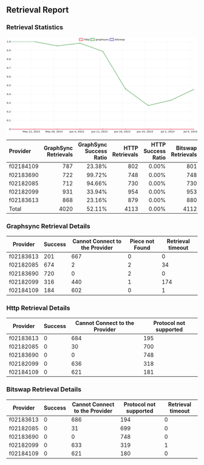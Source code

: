 ## Retrieval Report
### Retrieval Statistics
<img src="https://raw.githubusercontent.com/data-preservation-programs/filplus-checker-assets/main/filecoin-project/filecoin-plus-large-datasets/issues/1970/1689060354495.png"/>

| Provider  | GraphSync Retrievals | GraphSync Success Ratio | HTTP Retrievals | HTTP Success Ratio | Bitswap Retrievals | Bitswap Success Ratio |
| :-------- | -------------------: | ----------------------: | --------------: | -----------------: | -----------------: | --------------------: |
| f02184109 |                  787 |                  23.38% |             802 |              0.00% |                801 |                 0.00% |
| f02183690 |                  722 |                  99.72% |             748 |              0.00% |                748 |                 0.00% |
| f02182085 |                  712 |                  94.66% |             730 |              0.00% |                730 |                 0.00% |
| f02182099 |                  931 |                  33.94% |             954 |              0.00% |                953 |                 0.00% |
| f02183613 |                  868 |                  23.16% |             879 |              0.00% |                880 |                 0.00% |
| Total     |                 4020 |                  52.11% |            4113 |              0.00% |               4112 |                 0.00% |

### Graphsync Retrieval Details
| Provider  | Success | Cannot Connect to the Provider | Piece not Found | Retrieval timeout |
| --------- | ------- | ------------------------------ | --------------- | ----------------- |
| f02183613 | 201     | 667                            | 0               | 0                 |
| f02182085 | 674     | 2                              | 2               | 34                |
| f02183690 | 720     | 0                              | 2               | 0                 |
| f02182099 | 316     | 440                            | 1               | 174               |
| f02184109 | 184     | 602                            | 0               | 1                 |

### Http Retrieval Details
| Provider  | Success | Cannot Connect to the Provider | Protocol not supported |
| --------- | ------- | ------------------------------ | ---------------------- |
| f02183613 | 0       | 684                            | 195                    |
| f02182085 | 0       | 30                             | 700                    |
| f02183690 | 0       | 0                              | 748                    |
| f02182099 | 0       | 636                            | 318                    |
| f02184109 | 0       | 621                            | 181                    |

### Bitswap Retrieval Details
| Provider  | Success | Cannot Connect to the Provider | Protocol not supported | Retrieval timeout |
| --------- | ------- | ------------------------------ | ---------------------- | ----------------- |
| f02183613 | 0       | 686                            | 194                    | 0                 |
| f02182085 | 0       | 31                             | 699                    | 0                 |
| f02183690 | 0       | 0                              | 748                    | 0                 |
| f02182099 | 0       | 633                            | 319                    | 1                 |
| f02184109 | 0       | 621                            | 180                    | 0                 |
